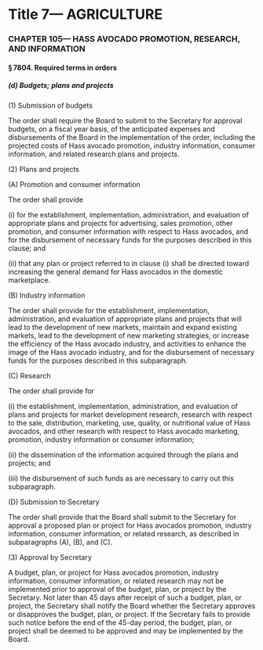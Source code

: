 
# Title 7— AGRICULTURE
### CHAPTER 105— HASS AVOCADO PROMOTION, RESEARCH, AND INFORMATION
#### § 7804. Required terms in orders
##### (d) Budgets; plans and projects

(1) Submission of budgets

The order shall require the Board to submit to the Secretary for approval budgets, on a fiscal year basis, of the anticipated expenses and disbursements of the Board in the implementation of the order, including the projected costs of Hass avocado promotion, industry information, consumer information, and related research plans and projects.

(2) Plans and projects

(A) Promotion and consumer information

The order shall provide

(i) for the establishment, implementation, administration, and evaluation of appropriate plans and projects for advertising, sales promotion, other promotion, and consumer information with respect to Hass avocados, and for the disbursement of necessary funds for the purposes described in this clause; and

(ii) that any plan or project referred to in clause (i) shall be directed toward increasing the general demand for Hass avocados in the domestic marketplace.

(B) Industry information

The order shall provide for the establishment, implementation, administration, and evaluation of appropriate plans and projects that will lead to the development of new markets, maintain and expand existing markets, lead to the development of new marketing strategies, or increase the efficiency of the Hass avocado industry, and activities to enhance the image of the Hass avocado industry, and for the disbursement of necessary funds for the purposes described in this subparagraph.

(C) Research

The order shall provide for

(i) the establishment, implementation, administration, and evaluation of plans and projects for market development research, research with respect to the sale, distribution, marketing, use, quality, or nutritional value of Hass avocados, and other research with respect to Hass avocado marketing, promotion, industry information or consumer information;

(ii) the dissemination of the information acquired through the plans and projects; and

(iii) the disbursement of such funds as are necessary to carry out this subparagraph.

(D) Submission to Secretary

The order shall provide that the Board shall submit to the Secretary for approval a proposed plan or project for Hass avocados promotion, industry information, consumer information, or related research, as described in subparagraphs (A), (B), and (C).

(3) Approval by Secretary

A budget, plan, or project for Hass avocados promotion, industry information, consumer information, or related research may not be implemented prior to approval of the budget, plan, or project by the Secretary. Not later than 45 days after receipt of such a budget, plan, or project, the Secretary shall notify the Board whether the Secretary approves or disapproves the budget, plan, or project. If the Secretary fails to provide such notice before the end of the 45-day period, the budget, plan, or project shall be deemed to be approved and may be implemented by the Board.

